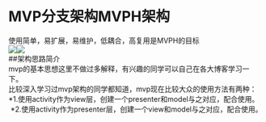 MVP分支架构MVPH架构
===
使用简单，易扩展，易维护，低耦合，高复用是MVPH的目标<br>
![](https://img.shields.io/badge/JitPack-0.0.1-green.svg)![](https://img.shields.io/badge/作者-xujl-ff69b4.svg)<br>
##架构思路简介<br>
  mvp的基本思想这里不做过多解释，有兴趣的同学可以自己在各大博客学习一下。<br>
  比较深入学习过mvp架构的同学都知道，mvp现在比较大众的使用方法有两种：<br>
  *1.使用activity作为view层，创建一个presenter和model与之对应，配合使用。
  *2.使用activity作为presenter层，创建一个view和model与之对应，配合使用。
